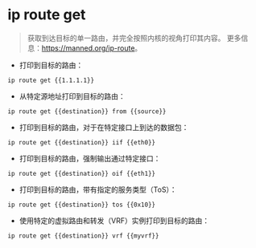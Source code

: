 # ip route get

> 获取到达目标的单一路由，并完全按照内核的视角打印其内容。
> 更多信息：<https://manned.org/ip-route>。

- 打印到目标的路由：

`ip route get {{1.1.1.1}}`

- 从特定源地址打印到目标的路由：

`ip route get {{destination}} from {{source}}`

- 打印到目标的路由，对于在特定接口上到达的数据包：

`ip route get {{destination}} iif {{eth0}}`

- 打印到目标的路由，强制输出通过特定接口：

`ip route get {{destination}} oif {{eth1}}`

- 打印到目标的路由，带有指定的服务类型（ToS）：

`ip route get {{destination}} tos {{0x10}}`

- 使用特定的虚拟路由和转发（VRF）实例打印到目标的路由：

`ip route get {{destination}} vrf {{myvrf}}`